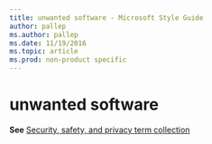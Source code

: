 ```yaml
---
title: unwanted software - Microsoft Style Guide
author: pallep
ms.author: pallep
ms.date: 11/19/2016
ms.topic: article
ms.prod: non-product specific
---
```


# unwanted software

**See** [Security, safety, and privacy term collection](/style-guide/a-z-word-list-term-collections/term-collections/security-safety-privacy-terms)
